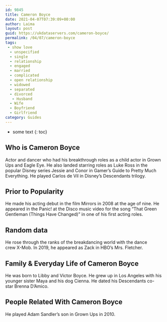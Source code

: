 ```yaml
---
id: 9845
title: Cameron Boyce
date: 2021-04-07T07:39:09+00:00
author: Laima
layout: post
guid: https://ukdataservers.com/cameron-boyce/
permalink: /04/07/cameron-boyce
tags:
 - show love
  - unspecified
  - single
  - relationship
  - engaged
  - married
  - complicated
  - open relationship
  - widowed
  - separated
  - divorced
   - Husband
  - Wife
  - Boyfriend
  - Girlfriend
category: Guides
---
```


* some text
{: toc}


## Who is Cameron Boyce
                  
                  
                  
Actor and dancer who had his breakthrough roles as a child actor in Grown Ups and Eagle Eye. He also landed starring roles as Luke Ross in the popular Disney series Jessie and Conor in Gamer&#8217;s Guide to Pretty Much Everything. He played Carlos de Vil in Disney&#8217;s Descendants trilogy. 
                  
              
            
              
            
                
                
                
## Prior to Popularity
                  
                  
                  
He made his acting debut in the film Mirrors in 2008 at the age of nine. He appeared in the Panic! at the Disco music video for the song &#8220;That Green Gentleman (Things Have Changed)&#8221; in one of his first acting roles. 
                  
              
            
              
            
                
                
                
## Random data
                  
                  
                  
He rose through the ranks of the breakdancing world with the dance crew X-Mob. In 2019, he appeared as Zack in HBO&#8217;s Mrs. Fletcher. 
                  
              
            
              
            
                
                
                
## Family & Everyday Life of Cameron Boyce
                  
                  
                  
He was born to Libby and Victor Boyce. He grew up in Los Angeles with his younger sister Maya and his dog Cienna. He dated his Descendants co-star Brenna D&#8217;Amico. 
                  
              
            
              
            
                
                
                
## People Related With Cameron Boyce
                  
                  
                  
He played Adam Sandler&#8217;s son in Grown Ups in 2010. 
                  
              
            
              
            
                
              
            
              
              
            
            
              
            
          
          
          
